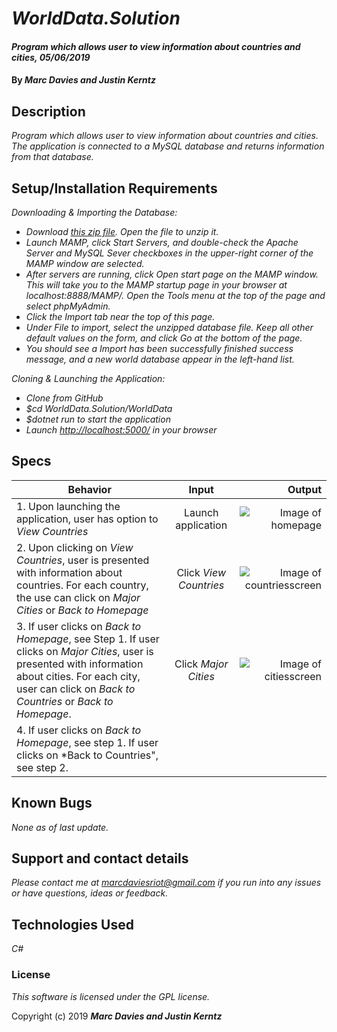 # _WorldData.Solution_

#### _Program which allows user to view information about countries and cities, 05/06/2019_

#### By _**Marc Davies and Justin Kerntz**_

## Description

_Program which allows user to view information about countries and cities. The application is connected to a MySQL database and returns information from that database._

## Setup/Installation Requirements

_Downloading & Importing the Database:_

* _Download [this zip file](https://github.com/epicodus-lessons/world-data-mysql/blob/master/world.sql.zip?raw=true). Open the file to unzip it._
* _Launch MAMP, click Start Servers, and double-check the Apache Server and MySQL Sever checkboxes in the upper-right corner of the MAMP window are selected._
* _After servers are running, click Open start page on the MAMP window. This will take you to the MAMP startup page in your browser at localhost:8888/MAMP/. Open the Tools menu at the top of the page and select phpMyAdmin._
* _Click the Import tab near the top of this page._
* _Under File to import, select the unzipped database file. Keep all other default values on the form, and click Go at the bottom of the page._
* _You should see a Import has been successfully finished success message, and a new world database appear in the left-hand list._

_Cloning & Launching the Application:_

* _Clone from GitHub_
* _$cd WorldData.Solution/WorldData_
* _$dotnet run to start the application_
* _Launch [http://localhost:5000/](http://localhost:5000/) in your browser_

## Specs

| Behavior | Input | Output |
| ------------- |:-------------:| -----:|
| 1. Upon launching the application, user has option to *View Countries* | Launch application | ![Image of homepage](https://i.imgur.com/q8fyviE.png) |
| 2. Upon clicking on *View Countries*, user is presented with information about countries. For each country, the use can click on *Major Cities* or *Back to Homepage* | Click *View Countries* | ![Image of countriesscreen](https://i.imgur.com/8ndo4El.png) |
| 3. If user clicks on *Back to Homepage*, see Step 1. If user clicks on *Major Cities*, user is presented with information about cities. For each city, user can click on *Back to Countries* or *Back to Homepage*. | Click  *Major Cities* | ![Image of citiesscreen](https://i.imgur.com/P2Q1j0w.png) |
| 4. If user clicks on *Back to Homepage*, see step 1. If user clicks on *Back to Countries", see step 2. | | |

## Known Bugs

_None as of last update._

## Support and contact details

_Please contact me at marcdaviesriot@gmail.com if you run into any issues or have questions, ideas or feedback._

## Technologies Used

_C#_

### License

*This software is licensed under the GPL license.*

Copyright (c) 2019 **_Marc Davies and Justin Kerntz_**
